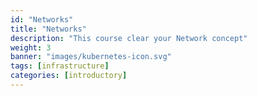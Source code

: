 ```yaml
---
id: "Networks"
title: "Networks"
description: "This course clear your Network concept"
weight: 3
banner: "images/kubernetes-icon.svg"
tags: [infrastructure]
categories: [introductory]
---
```

